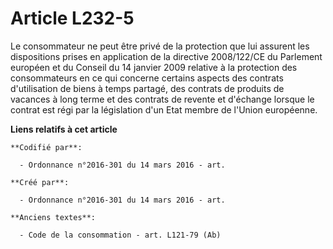 # Article L232-5

Le consommateur ne peut être privé de la protection que lui assurent les dispositions prises en application de la directive
2008/122/CE du Parlement européen et du Conseil du 14 janvier 2009 relative à la protection des consommateurs en ce qui
concerne certains aspects des contrats d'utilisation de biens à temps partagé, des contrats de produits de vacances à long
terme et des contrats de revente et d'échange lorsque le contrat est régi par la législation d'un Etat membre de l'Union
européenne.

**Liens relatifs à cet article**

	**Codifié par**:

	  - Ordonnance n°2016-301 du 14 mars 2016 - art.

	**Créé par**:

	  - Ordonnance n°2016-301 du 14 mars 2016 - art.

	**Anciens textes**:

	  - Code de la consommation - art. L121-79 (Ab)
